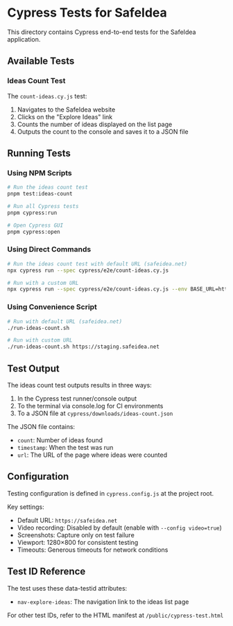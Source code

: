 # Cypress Tests for SafeIdea

This directory contains Cypress end-to-end tests for the SafeIdea application.

## Available Tests

### Ideas Count Test

The `count-ideas.cy.js` test:
1. Navigates to the SafeIdea website
2. Clicks on the "Explore Ideas" link
3. Counts the number of ideas displayed on the list page
4. Outputs the count to the console and saves it to a JSON file

## Running Tests

### Using NPM Scripts

```bash
# Run the ideas count test
pnpm test:ideas-count

# Run all Cypress tests
pnpm cypress:run

# Open Cypress GUI
pnpm cypress:open
```

### Using Direct Commands

```bash
# Run the ideas count test with default URL (safeidea.net)
npx cypress run --spec cypress/e2e/count-ideas.cy.js

# Run with a custom URL
npx cypress run --spec cypress/e2e/count-ideas.cy.js --env BASE_URL=https://staging.safeidea.net
```

### Using Convenience Script

```bash
# Run with default URL (safeidea.net)
./run-ideas-count.sh

# Run with custom URL
./run-ideas-count.sh https://staging.safeidea.net
```

## Test Output

The ideas count test outputs results in three ways:
1. In the Cypress test runner/console output
2. To the terminal via console.log for CI environments
3. To a JSON file at `cypress/downloads/ideas-count.json`

The JSON file contains:
- `count`: Number of ideas found
- `timestamp`: When the test was run
- `url`: The URL of the page where ideas were counted

## Configuration

Testing configuration is defined in `cypress.config.js` at the project root.

Key settings:
- Default URL: `https://safeidea.net`
- Video recording: Disabled by default (enable with `--config video=true`)
- Screenshots: Capture only on test failure
- Viewport: 1280×800 for consistent testing
- Timeouts: Generous timeouts for network conditions

## Test ID Reference

The test uses these data-testid attributes:
- `nav-explore-ideas`: The navigation link to the ideas list page

For other test IDs, refer to the HTML manifest at `/public/cypress-test.html`